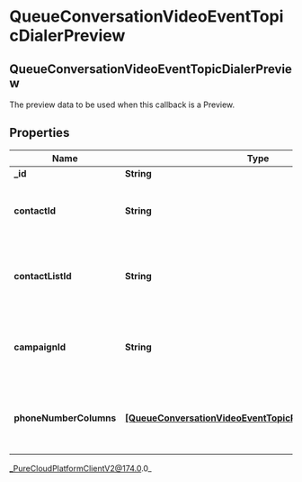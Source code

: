 # QueueConversationVideoEventTopicDialerPreview

## QueueConversationVideoEventTopicDialerPreview
The preview data to be used when this callback is a Preview.

## Properties

|Name | Type | Description | Notes|
|------------ | ------------- | ------------- | -------------|
| **_id** | **String** |  | [optional] |
| **contactId** | **String** | The contact associated with this preview data pop | [optional] |
| **contactListId** | **String** | The contactList associated with this preview data pop. | [optional] |
| **campaignId** | **String** | The campaignId associated with this preview data pop. | [optional] |
| **phoneNumberColumns** | [**[QueueConversationVideoEventTopicPhoneNumberColumn]**]([QueueConversationVideoEventTopicPhoneNumberColumn]) | The phone number columns associated with this campaign | [optional] |



_PureCloudPlatformClientV2@174.0.0_
